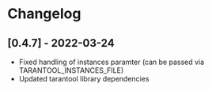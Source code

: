# Changelog

## [0.4.7] - 2022-03-24
 - Fixed handling of instances paramter (can be passed via TARANTOOL_INSTANCES_FILE)
 - Updated tarantool library dependencies
